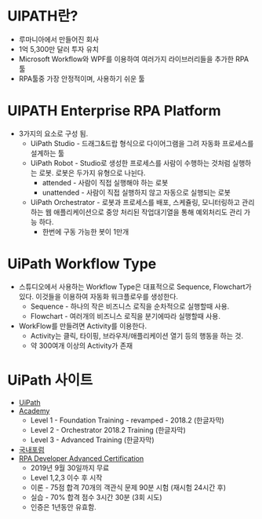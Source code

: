# UIPATH란?

* 루마니아에서 만들어진 회사
* 1억 5,300만 달러 투자 유치
* Microsoft Workflow와 WPF를 이용하여 여러가지 라이브러리들을 추가한 RPA 툴
* RPA툴중 가장 안정적이며, 사용하기 쉬운 툴

# UIPATH Enterprise RPA Platform

* 3가지의 요소로 구성 됨.
    + UiPath Studio - 드래그&드랍 형식으로 다이어그램을 그려 자동화 프로세스를 설계하는 툴
    + UiPath Robot - Studio로 생성한 프로세스를 사람이 수행하는 것처럼 실행하는 로봇. 로봇은 두가지 유형으로 나뉜다.
        - attended - 사람이 직접 실행해야 하는 로봇
        - unattended - 사람이 직접 실행하지 않고 자동으로 실행되는 로봇
    + UiPath Orchestrator - 로봇과 프로세스를 배포, 스케쥴링, 모니터링하고 관리하는 웹 애플리케이션으로 중앙 처리된 작업대기열을 통해 예외처리도 관리 가능 하다.
        - 한번에 구동 가능한 봇이 1만개
        
# UiPath Workflow Type

+ 스튜디오에서 사용하는 Workflow Type은 대표적으로 Sequence, Flowchart가 있다. 이것들을 이용하여 자동화 워크플로우를 생성한다.
    + Sequence - 하나의 작은 비즈니스 로직을 순차적으로 실행할때 사용.
    + Flowchart - 여러개의 비즈니스 로직을 분기에따라 실행할때 사용.
+ WorkFlow를 만들려면 Activity를 이용한다.
    + Activity는 클릭, 타이핑, 브라우저/애플리케이션 열기 등의 행동을 하는 것.
    + 약 300여개 이상의 Activity가 존재


# UiPath 사이트

* [UiPath](https://www.uipath.com/)
* [Academy](https://academy.uipath.com/)
    + Level 1 - Foundation Training - revamped - 2018.2 (한글자막)
    + Level 2 - Orchestrator 2018.2 Training (한글자막)
    + Level 3 - Advanced Training (한글자막)
* [국내포럼](https://forum.uipath.com/c/KoreaRPA)
* [RPA Developer Advanced Certification](https://www.uipath.com/rpa/academy/certifications)
    + 2019년 9월 30일까지 무료
    + Level 1,2,3 이수 후 시작
    + 이론 - 75점 합격 70개의 객관식 문제 90분 시험 (재시험 24시간 후)
    + 실습 - 70% 합격 점수 3시간 30분 (3회 시도)
    + 인증은 1년동안 유효함.
    
